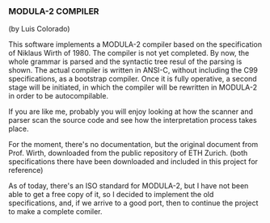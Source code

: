 ### MODULA-2 COMPILER

(by Luis Colorado)

This software implements a MODULA-2 compiler based on the specification
of Niklaus Wirth of 1980.  The compiler is not yet completed.  By now,
the whole grammar is parsed and the syntactic tree resul of the parsing
is shown.  The actual compiler is written in ANSI-C, without including
the C99 specifications, as a bootstrap compiler.  Once it is fully
operative, a second stage will be initiated, in which the compiler will
be rewritten in MODULA-2 in order to be autocompilable.

If you are like me, probably you will enjoy looking at how the scanner
and parser scan the source code and see how the interpretation process
takes place.

For the moment, there's no documentation, but the original document from
Prof. Wirth, downloaded from the public repository of ETH Zurich. (both
specifications there have been downloaded and included in this project
for reference)

As of today, there's an ISO standard for MODULA-2, but I have not been
able to get a free copy of it, so I decided to implement the old
specifications, and, if we arrive to a good port, then to continue the
project to make a complete comiler.
